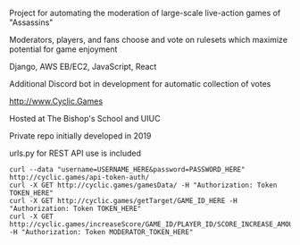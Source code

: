 Project for automating the moderation of large-scale live-action games of "Assassins"

Moderators, players, and fans choose and vote on rulesets which maximize potential for game enjoyment

Django, AWS EB/EC2, JavaScript, React

Additional Discord bot in development for automatic collection of votes

http://www.Cyclic.Games

Hosted at The Bishop's School and UIUC

Private repo initially developed in 2019

urls.py for REST API use is included

```
curl --data "username=USERNAME_HERE&password=PASSWORD_HERE" http://cyclic.games/api-token-auth/
curl -X GET http://cyclic.games/gamesData/ -H "Authorization: Token TOKEN_HERE"
curl -X GET http://cyclic.games/getTarget/GAME_ID_HERE -H "Authorization: Token TOKEN_HERE"
curl -X GET http://cyclic.games/increaseScore/GAME_ID/PLAYER_ID/SCORE_INCREASE_AMOUNT -H "Authorization: Token MODERATOR_TOKEN_HERE"
```
